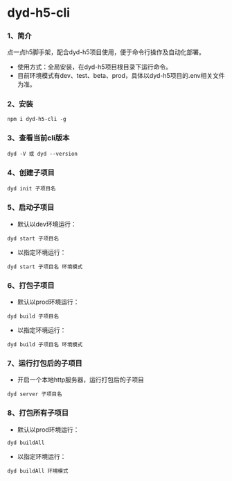 # dyd-h5-cli

### 1、简介
点一点h5脚手架，配合dyd-h5项目使用，便于命令行操作及自动化部署。

+ 使用方式：全局安装，在dyd-h5项目根目录下运行命令。
+ 目前环境模式有dev、test、beta、prod，具体以dyd-h5项目的.env相关文件为准。

### 2、安装
```
npm i dyd-h5-cli -g
```

### 3、查看当前cli版本
```
dyd -V 或 dyd --version
```

### 4、创建子项目
```
dyd init 子项目名
```

### 5、启动子项目
+ 默认以dev环境运行：
```
dyd start 子项目名
```
+ 以指定环境运行：
```
dyd start 子项目名 环境模式
```

### 6、打包子项目
+ 默认以prod环境运行：
```
dyd build 子项目名
```
+ 以指定环境运行：
```
dyd build 子项目名 环境模式
```

### 7、运行打包后的子项目
+ 开启一个本地http服务器，运行打包后的子项目
```
dyd server 子项目名
```

### 8、打包所有子项目
+ 默认以prod环境运行：
```
dyd buildAll
```
+ 以指定环境运行：
```
dyd buildAll 环境模式
```
